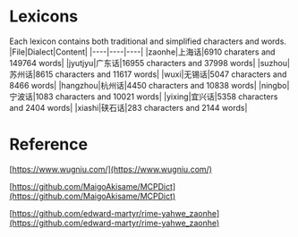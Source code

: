 # Lexicons
 Each lexicon contains both traditional and simplified characters and words.
|File|Dialect|Content|
|----|----|----|
|zaonhe|上海话|6910 charaters and 149764 words|
|jyutjyu|广东话|16955 characters and 37998 words|
|suzhou|苏州话|8615 characters and 11617 words|
|wuxi|无锡话|5047 characters and 8466 words|
|hangzhou|杭州话|4450 characters and 10838 words|
|ningbo|宁波话|1083 characters and 10021 words|
|yixing|宜兴话|5358 characters and 2404 words|
|xiashi|硖石话|283 characters and 2144 words|
# Reference
[https://www.wugniu.com/](https://www.wugniu.com/)

[https://github.com/MaigoAkisame/MCPDict](https://github.com/MaigoAkisame/MCPDict)

[https://github.com/edward-martyr/rime-yahwe_zaonhe](https://github.com/edward-martyr/rime-yahwe_zaonhe)
